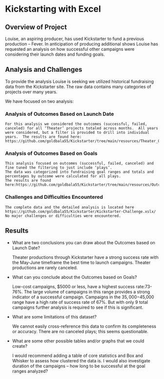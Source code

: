 # Kickstarting with Excel

## Overview of Project
Louise, an aspiring producer, has used Kickstarter to fund a previous production – Fever.  In anticipation of producing additional shows Louise has requested an analysis on how successful other campaigns were considering their launch dates and funding goals.

## Analysis and Challenges
To provide the analysis Louise is seeking we utilized historical fundraising data from the Kickstarter site.  The raw data contains many categories of projects over many years.  

We have focused on two analysis:
### Analysis of Outcomes Based on Launch Date
    For this analysis we considered the outcomes (successful, failed, canceled) for all ‘Theater’ projects totaled across months.  All years were considered, but a filter is provided to drill into individual years.  The results are found here: https://github.com/goldbala55/Kickstarter/tree/main/resources/Theater_Outcomes_vs_Launch.png/

### Analysis of Outcomes Based on Goals
    This analysis focused on outcomes (successful, failed, canceled) and fine tuned the filtering to just include ‘plays’.  
    The data was categorized into fundraising goal ranges and totals and percentages by outcome were calculated for all plays.  
    The results are found here:https://github.com/goldbala55/Kickstarter/tree/main/resources/Outcomes_vs_Goals.png/

### Challenges and Difficulties Encountered
    The complete data and the detailed analysis is located here https://github.com/goldbala55/Kickstarter/Kickstarter-Challenge.xslx/
    No major challenges or difficulties were encountered. 

## Results

- What are two conclusions you can draw about the Outcomes based on Launch Date?
  
     Theater productions through Kickstarter have a strong success rate with the May-June timeframe the best time to launch campaigns.
     Theater productions are rarely canceled.  

- What can you conclude about the Outcomes based on Goals?
  
     Low-cost campaigns, $5000 or less, have a highest success rate:73-76%. The large volume of campaigns in this range provides a strong indicator of a successful campaign.
     Campaigns in the $35,000-$45,000 range have a high rate of success rate of 67%.  But with only 9 total campaigns further analysis is required to see if this is significant.

- What are some limitations of this dataset?
  
     We cannot easily cross-reference this data to confirm its completeness or accuracy.
     There are no canceled plays; this seems questionable.


- What are some other possible tables and/or graphs that we could create?
  
    I would recommend adding a table of core statistics and Box and Whisker to assess how clustered the data is.  I would also investigate duration of the campaigns – how long to be successful at the goal ranges analyzed?
